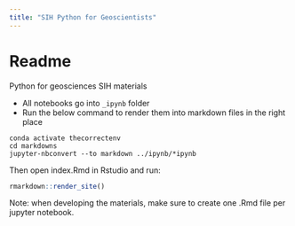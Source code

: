 ```yaml
---
title: "SIH Python for Geoscientists"
---
```

# Readme

Python for geosciences SIH materials

- All notebooks go into `_ipynb` folder
- Run the below command to render them into markdown files in the right place

```
conda activate thecorrectenv
cd markdowns
jupyter-nbconvert --to markdown ../ipynb/*ipynb
```

Then open index.Rmd in Rstudio and run:

```r
rmarkdown::render_site()
```

Note: when developing the materials, make sure to create one .Rmd file per jupyter notebook.
